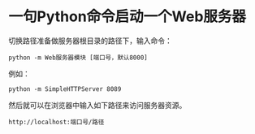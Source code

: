 
# 一句Python命令启动一个Web服务器

切换路径准备做服务器根目录的路径下，输入命令：

```shell
python -m Web服务器模块 [端口号，默认8000]
```

例如：

```shell
python -m SimpleHTTPServer 8089
```

然后就可以在浏览器中输入如下路径来访问服务器资源。 

```
http://localhost:端口号/路径
```

